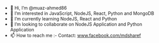 - 👋 Hi, I’m @muaz-ahmed86
- 👀 I’m interested in JavaScript, NodeJS, React, Python and MongoDB
- 🌱 I’m currently learning NodeJS, React and Python
- 💞️ I’m looking to collaborate on NodeJS Application and Python Application 
- 📫 How to reach me :- Contact: www.facebook.com/mdsharef

<!---
muaz-ahmed86/muaz-ahmed86 is a ✨ special ✨ repository because its `README.md` (this file) appears on your GitHub profile.
You can click the Preview link to take a look at your changes.
--->
